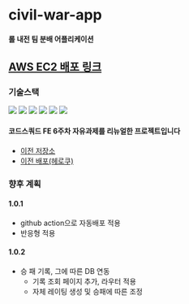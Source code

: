 # civil-war-app
#### 롤 내전 팀 분배 어플리케이션
## [AWS EC2 배포 링크](http://3.35.175.92:8080/)
### 기술스택
<img src="https://img.shields.io/badge/TypeScript-3178C6?style=flat-square&logo=TypeScript&logoColor=white"/> <img src="https://img.shields.io/badge/React-61DAFB?style=flat-square&logo=React&logoColor=white"/> <img src="https://img.shields.io/badge/styled--components-DB7093?style=flat-square&logo=styled-components&logoColor=white"/> <img src="https://img.shields.io/badge/express-000000?style=flat-square&logo=express&logoColor=white" />
<img src="https://img.shields.io/badge/Webpack-8DD6F9?style=flat-square&logo=Webpack&logoColor=white" /> <img src="https://img.shields.io/badge/Babel-F9DC3E?style=flat-square&logo=Babel&logoColor=white" />

#### 코드스쿼드 FE 6주차 자유과제를 리뉴얼한 프로젝트입니다
- [이전 저장소](https://github.com/GleamingStar/fe-w6-free-style/tree/JJ)
- [이전 배포(헤로쿠)](https://teamseparator.herokuapp.com/)

### 향후 계획

#### 1.0.1
- github action으로 자동배포 적용
- 반응형 적용
#### 1.0.2
- 승 패 기록, 그에 따른 DB 연동
  - 기록 조회 페이지 추가, 라우터 적용
  - 자체 레이팅 생성 및 승패에 따른 조정
